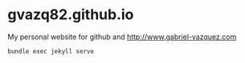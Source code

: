 # gvazq82.github.io

My personal website for github and http://www.gabriel-vazquez.com

````
bundle exec jekyll serve
````